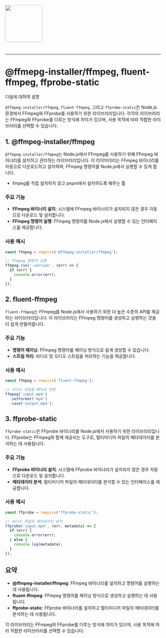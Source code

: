 <img src="https://r2cdn.perplexity.ai/pplx-full-logo-primary-dark%402x.png" class="logo" width="120"/>

# 

---

# @ffmepg-installer/ffmpeg, fluent-ffmpeg, ffprobe-static

다음에 대하여 설명

`@ffmpeg-installer/ffmpeg`, `fluent-ffmpeg`, 그리고 `ffprobe-static`은 Node.js 환경에서 FFmpeg와 FFprobe를 사용하기 위한 라이브러리입니다. 각각의 라이브러리는 FFmpeg와 FFprobe를 다루는 방식에 차이가 있으며, 사용 목적에 따라 적합한 라이브러리를 선택할 수 있습니다.

## 1. @ffmpeg-installer/ffmpeg

`@ffmpeg-installer/ffmpeg`는 Node.js에서 FFmpeg를 사용하기 위해 FFmpeg 바이너리를 설치하고 관리하는 라이브러리입니다. 이 라이브러리는 FFmpeg 바이너리를 자동으로 다운로드하고 설치하여, FFmpeg 명령어를 Node.js에서 실행할 수 있게 합니다.
- fmpeg를 직접 설치하지 않고 pnpm에서 설치하도록 해주는 툴

### 주요 기능

- **FFmpeg 바이너리 설치**: 시스템에 FFmpeg 바이너리가 설치되지 않은 경우 자동으로 다운로드 및 설치합니다.
- **FFmpeg 명령어 실행**: FFmpeg 명령어를 Node.js에서 실행할 수 있는 인터페이스를 제공합니다.


### 사용 예시

```javascript
const ffmpeg = require('@ffmpeg-installer/ffmpeg');

// FFmpeg 명령어 실행
ffmpeg.run('-version', (err) => {
  if (err) {
    console.error(err);
  }
});
```


## 2. fluent-ffmpeg

`fluent-ffmpeg`는 FFmpeg를 Node.js에서 사용하기 위한 더 높은 수준의 API를 제공하는 라이브러리입니다. 이 라이브러리는 FFmpeg 명령어를 생성하고 실행하는 것을 더 쉽게 만들어줍니다.

### 주요 기능

- **명령어 체이닝**: FFmpeg 명령어를 체이닝 방식으로 쉽게 생성할 수 있습니다.
- **스트림 처리**: 비디오 및 오디오 스트림을 처리하는 기능을 제공합니다.


### 사용 예시

```javascript
const ffmpeg = require('fluent-ffmpeg');

// 비디오 파일을 MP4로 변환
ffmpeg('input.mp4')
  .setFormat('mp4')
  .save('output.mp4');
```


## 3. ffprobe-static

`ffprobe-static`은 FFprobe 바이너리를 Node.js에서 사용하기 위한 라이브러리입니다. FFprobe는 FFmpeg와 함께 제공되는 도구로, 멀티미디어 파일의 메타데이터를 분석하는 데 사용됩니다.

### 주요 기능

- **FFprobe 바이너리 설치**: 시스템에 FFprobe 바이너리가 설치되지 않은 경우 자동으로 다운로드 및 설치합니다.
- **메타데이터 분석**: 멀티미디어 파일의 메타데이터를 분석할 수 있는 인터페이스를 제공합니다.


### 사용 예시

```javascript
const ffprobe = require('ffprobe-static');

// 비디오 파일의 메타데이터 분석
ffprobe('input.mp4', (err, metadata) => {
  if (err) {
    console.error(err);
  } else {
    console.log(metadata);
  }
});
```


## 요약

- **@ffmpeg-installer/ffmpeg**: FFmpeg 바이너리를 설치하고 명령어를 실행하는 데 사용됩니다.
- **fluent-ffmpeg**: FFmpeg 명령어를 체이닝 방식으로 생성하고 실행하는 데 사용됩니다.
- **ffprobe-static**: FFprobe 바이너리를 설치하고 멀티미디어 파일의 메타데이터를 분석하는 데 사용됩니다.

각 라이브러리는 FFmpeg와 FFprobe를 다루는 방식에 차이가 있으며, 사용 목적에 따라 적합한 라이브러리를 선택할 수 있습니다.

